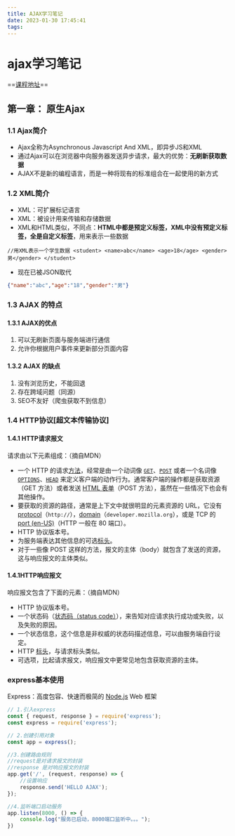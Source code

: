 ```yaml
---
title: AJAX学习笔记
date: 2023-01-30 17:45:41
tags:
---
```


# ajax学习笔记

==[课程地址]( https://www.bilibili.com/video/BV1WC4y1b78y)==

## 第一章： 原生Ajax

### 1.1 Ajax简介

- Ajax全称为Asynchronous Javascript And XML，即异步JS和XML
- 通过Ajax可以在浏览器中向服务器发送异步请求，最大的优势：**无刷新获取数据**
- AJAX不是新的编程语言，而是一种将现有的标准组合在一起使用的新方式

### 1.2 XML简介

- XML：可扩展标记语言
- XML：被设计用来传输和存储数据
- XML和HTML类似，不同点：**HTML中都是预定义标签，XML中没有预定义标签，全是自定义标签**，用来表示一些数据

`//用XML表示一个学生数据
<student>
	<name>abc</name>
    <age>18</age>
    <gender>男</gender>
</student>`

- 现在已被JSON取代

```json
{"name":"abc","age":"18","gender":"男"}
```

### 1.3 AJAX 的特点

#### 1.3.1 AJAX的优点

1. 可以无刷新页面与服务端进行通信
2. 允许你根据用户事件来更新部分页面内容

#### 1.3.2 AJAX 的缺点

1. 没有浏览历史，不能回退
2. 存在跨域问题（同源）
3. SEO不友好（爬虫获取不到信息）

### 1.4 HTTP协议[超文本传输协议]

#### 1.4.1 HTTP请求报文

请求由以下元素组成：（摘自MDN）

- 一个 HTTP 的请求[方法](https://developer.mozilla.org/zh-CN/docs/Web/HTTP/Methods)，经常是由一个动词像 [`GET`](https://developer.mozilla.org/zh-CN/docs/Web/HTTP/Methods/GET)、[`POST`](https://developer.mozilla.org/zh-CN/docs/Web/HTTP/Methods/POST) 或者一个名词像 [`OPTIONS`](https://developer.mozilla.org/zh-CN/docs/Web/HTTP/Methods/OPTIONS)、[`HEAD`](https://developer.mozilla.org/zh-CN/docs/Web/HTTP/Methods/HEAD) 来定义客户端的动作行为。通常客户端的操作都是获取资源（GET 方法）或者发送 [HTML 表单](https://developer.mozilla.org/zh-CN/docs/Learn/Forms)（POST 方法），虽然在一些情况下也会有其他操作。
- 要获取的资源的路径，通常是上下文中就很明显的元素资源的 URL，它没有 [protocol](https://developer.mozilla.org/zh-CN/docs/Glossary/Protocol)（`http://`），[domain](https://developer.mozilla.org/zh-CN/docs/Glossary/Domain)（`developer.mozilla.org`），或是 TCP 的 [port (en-US)](https://developer.mozilla.org/en-US/docs/Glossary/Port)（HTTP 一般在 80 端口）。
- HTTP 协议版本号。
- 为服务端表达其他信息的可选[标头](https://developer.mozilla.org/zh-CN/docs/Web/HTTP/Headers)。
- 对于一些像 POST 这样的方法，报文的主体（body）就包含了发送的资源，这与响应报文的主体类似。

#### 1.4.1HTTP响应报文

响应报文包含了下面的元素：（摘自MDN）

- HTTP 协议版本号。
- 一个状态码（[状态码（status code）](https://developer.mozilla.org/zh-CN/docs/Web/HTTP/Status)），来告知对应请求执行成功或失败，以及失败的原因。
- 一个状态信息，这个信息是非权威的状态码描述信息，可以由服务端自行设定。
- HTTP [标头](https://developer.mozilla.org/zh-CN/docs/Web/HTTP/Headers)，与请求标头类似。
- 可选项，比起请求报文，响应报文中更常见地包含获取资源的主体。

### express基本使用

Express：高度包容、快速而极简的 [Node.js](http://nodejs.org/) Web 框架

```javascript
// 1.引入express
const { request, response } = require('express');
const express = require('express');

// 2.创建引用对象
const app = express();

//3.创建路由规则
//request是对请求报文的封装
//response 是对响应报文的封装
app.get('/', (request, response) => {
    //设置响应
    response.send('HELLO AJAX');
});

//4.监听端口启动服务
app.listen(8000, () => {
    console.log("服务已启动，8000端口监听中。。。");
})
```



